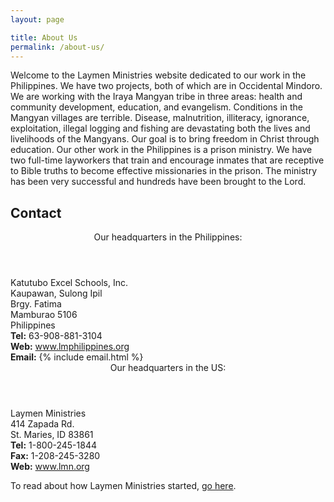 ```yaml
---
layout: page

title: About Us
permalink: /about-us/
---
```


Welcome to the Laymen Ministries website dedicated to our work in the Philippines. We have two projects, both of which are in Occidental Mindoro. We are working with the Iraya Mangyan tribe in three areas: health and community development, education, and evangelism. Conditions in the Mangyan villages are terrible. Disease, malnutrition, illiteracy, ignorance, exploitation, illegal logging and fishing are devastating both the lives and livelihoods of the Mangyans. Our goal is to bring freedom in Christ through education. Our other work in the Philippines is a prison ministry. We have two full-time layworkers that train and encourage inmates that are receptive to Bible truths to become effective missionaries in the prison. The ministry has been very successful and hundreds have been brought to the Lord.

## Contact

<div class="c-info c-info--tertiary u-mb">
    <header class="o-box o-box--small c-info__head">
        Our headquarters in the Philippines:
    </header>
    <div class="o-box o-box--small">
        <div class="o-layout">
            <div class="o-layout__item u-1/2@tablet">
                Katutubo Excel Schools, Inc.
                <br/>Kaupawan, Sulong Ipil
                <br/>Brgy. Fatima
                <br/>Mamburao 5106
                <br/>Philippines
            </div>
            <div class="o-layout__item u-1/2@tablet">
                <strong>Tel:</strong> 63-908-881-3104
                <br><strong>Web:</strong> <a href="http://www.lmphilippines.org">www.lmphilippines.org</a>
                <br><strong>Email:</strong> {% include email.html %}
            </div>
        </div>
    </div>
</div>

<div class="c-info c-info--secondary u-mb">
    <header class="o-box o-box--small c-info__head">
        Our headquarters in the US:
    </header>
    <div class="o-box o-box--small">
        <div class="o-layout">
            <div class="o-layout__item u-1/2@tablet">
                Laymen Ministries
                <br>414 Zapada Rd.
                <br>St. Maries, ID 83861
            </div>
            <div class="o-layout__item u-1/2@tablet">
                <strong>Tel:</strong> 1-800-245-1844
                <br><strong>Fax:</strong> 1-208-245-3280
                <br><strong>Web:</strong> <a href="http://www.lmn.org">www.lmn.org</a>
            </div>
        </div>
    </div>
</div>

To read about how Laymen Ministries started, [go here](http://www.lmn.org/aboutus_humblebeginnings.html).
